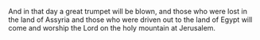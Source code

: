 And in that day a great trumpet will be blown, and those who were lost in the land of Assyria and those who were driven out to the land of Egypt will come and worship the Lord on the holy mountain at Jerusalem.
